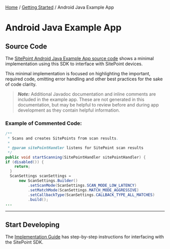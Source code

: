 [Home](../index.md) / [Getting Started](../index.md#getting-started) / Android Java Example App

# Android Java Example App

## Source Code

The [SitePoint Android Java Example App source code](https://github.com/signalquest/SitePoint-Android-Java-Example) shows a minimal implementation using this SDK to interface with SitePoint devices.

This minimal implementation is focused on highlighting the important, required code, omitting error handling and other best practices for the sake of code clarity.

> **_Note:_** Additional Javadoc documentation and inline comments are included in the example app. These are not generated in this documentation, but may be helpful to review before and during app development as they contain helpful information.

### Example of Commented Code:

```java
/**
 * Scans and creates SitePoints from scan results.
 *
 * @param sitePointHandler listens for SitePoint scan results
 */
public void startScanning(SitePointHandler sitePointHandler) {
if (disabled()) {
    return;
  }
  ScanSettings scanSettings =
      new ScanSettings.Builder()
          .setScanMode(ScanSettings.SCAN_MODE_LOW_LATENCY)
          .setMatchMode(ScanSettings.MATCH_MODE_AGGRESSIVE)
          .setCallbackType(ScanSettings.CALLBACK_TYPE_ALL_MATCHES)
          .build();
...
```

<hr>

## Start Developing

The [Implementation Guide](../Implementation_Guide/B1_Implementation_Guide.md) has step-by-step instructions for interfacing with the SitePoint SDK.
